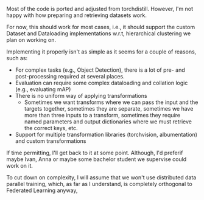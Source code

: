 Most of the code is ported and adjusted from torchdistill. 
However, I'm not happy with how preparing and retrieving datasets work. 

For now, this should work for most cases,  i.e., it should  support the custom Dataset and Dataloading implementations
w.r.t, hierarchical clustering we plan on working on. 

Implementing it properly isn't as simple as it seems for a couple of reasons, such as:

- For complex tasks (e.g., Object Detection), there is a lot of pre- and post-processing required at several places.
- Evaluation can require some complex dataloading and collation logic (e.g., evaluating mAP)
- There is no uniform way of applying transformations
    - Sometimes we want transforms where we can pass the input and the targets together, sometimes they are separate,
      sometimes we have more than three inputs to a transform, sometimes they require named parameters and output
      dictionaries where we must retrieve the correct keys, etc.
- Support for multiple transformation libraries (torchvision, albumentation) and custom transformations


If time permitting, I'll get back to it at some point. Although, I'd preferif maybe Ivan, Anna or maybe some
bachelor student we supervise could work on it. 

To cut down on complexity, I will assume that we won't use distributed data parallel training, which, as far as I
understand, is completely orthogonal to Federated Learning anyway,